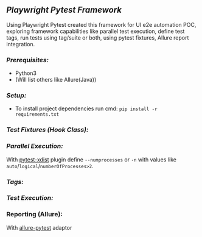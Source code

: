 ## _Playwright Pytest Framework_
Using Playwright Pytest created this framework for UI e2e automation POC, exploring framework capabilities like parallel test execution, define test tags, run tests using tag/suite or both, using pytest fixtures, Allure report integration.

### _Prerequisites:_
- Python3 
- (Will list others like Allure(Java))

### _Setup:_
- To install project dependencies run cmd:
``pip install -r requirements.txt``

### _Test Fixtures (Hook Class):_


### _Parallel Execution:_
With [pytest-xdist](https://pypi.org/project/pytest-xdist/) plugin define `--numprocesses` or `-n` with values like `auto`/`logical`/`numberOfProcesses>2`.


### _Tags:_


### _Test Execution:_


### Reporting (Allure):
With [allure-pytest](https://allurereport.org/docs/pytest/) adaptor